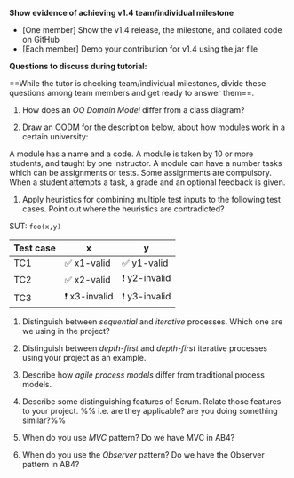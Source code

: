 **Show evidence of achieving v1.4 team/individual milestone**
* [One member] Show the v1.4 release, the milestone, and collated code on GitHub
* [Each member] Demo your contribution for v1.4 using the jar file 

**Questions to discuss during tutorial:**

==While the tutor is checking team/individual milestones, divide these questions among team members and get ready to answer them==. 

1. How does an _OO Domain Model_ differ from a class diagram?

1. Draw an OODM for the description below, about how modules work in a certain university:

<tip-box> 

A module has a name and a code. A module is taken by 10 or more students, and taught by one instructor. A module can have a number tasks which can be assignments or tests. Some assignments are compulsory. When a student attempts a task, a grade and an optional feedback is given.

</tip-box>

1. Apply heuristics for combining multiple test inputs to the following test cases. Point out where the heuristics are contradicted?

<tip-box> 

SUT: `foo(x,y)`

Test case |  x  |  y
--------- | --- | ---
TC1 | :white_check_mark: x1-valid | :white_check_mark: y1-valid
TC2 | :white_check_mark: x2-valid | :exclamation: y2-invalid
TC3 | :exclamation: x3-invalid | :exclamation: y3-invalid

</tip-box>


1. Distinguish between _sequential_ and _iterative_ processes. Which one are we using in the project?

1. Distinguish between _depth-first_ and _depth-first_ iterative processes using your project as an example.

1. Describe how _agile process models_ differ from traditional process models.

1. Describe some distinguishing features of Scrum. Relate those features to your project. %%&nbsp;i.e. are they applicable? are you doing something similar?%%
    
1. When do you use _MVC_ pattern? Do we have MVC in AB4?

1. When do you use the _Observer_ pattern? Do we have the Observer pattern in AB4?

